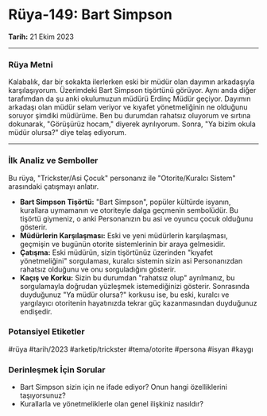 # Rüya-149: Bart Simpson
**Tarih:** 21 Ekim 2023

---
### Rüya Metni

Kalabalık, dar bir sokakta ilerlerken eski bir müdür olan dayımın arkadaşıyla karşılaşıyorum. Üzerimdeki Bart Simpson tişörtünü görüyor. Aynı anda diğer tarafımdan da şu anki okulumuzun müdürü Erdinç Müdür geçiyor. Dayımın arkadaşı olan müdür selam veriyor ve kıyafet yönetmeliğinin ne olduğunu soruyor şimdiki müdürüme. Ben bu durumdan rahatsız oluyorum ve sırtına dokunarak, "Görüşürüz hocam," diyerek ayrılıyorum. Sonra, "Ya bizim okula müdür olursa?" diye telaş ediyorum.

---
### İlk Analiz ve Semboller

Bu rüya, "Trickster/Asi Çocuk" personanız ile "Otorite/Kuralcı Sistem" arasındaki çatışmayı anlatır.

* **Bart Simpson Tişörtü:** "Bart Simpson", popüler kültürde isyanın, kurallara uymamanın ve otoriteyle dalga geçmenin sembolüdür. Bu tişörtü giymeniz, o anki Personanızın bu asi ve oyuncu çocuk olduğunu gösterir.
* **Müdürlerin Karşılaşması:** Eski ve yeni müdürlerin karşılaşması, geçmişin ve bugünün otorite sistemlerinin bir araya gelmesidir.
* **Çatışma:** Eski müdürün, sizin tişörtünüz üzerinden "kıyafet yönetmeliğini" sorgulaması, kuralcı sistemin sizin asi Personanızdan rahatsız olduğunu ve onu sorguladığını gösterir.
* **Kaçış ve Korku:** Sizin bu durumdan "rahatsız olup" ayrılmanız, bu sorgulamayla doğrudan yüzleşmek istemediğinizi gösterir. Sonrasında duyduğunuz "Ya müdür olursa?" korkusu ise, bu eski, kuralcı ve yargılayıcı otoritenin hayatınızda tekrar güç kazanmasından duyduğunuz endişedir.

### Potansiyel Etiketler
#rüya #tarih/2023 #arketip/trickster #tema/otorite #persona #isyan #kaygı

### Derinleşmek İçin Sorular
* Bart Simpson sizin için ne ifade ediyor? Onun hangi özelliklerini taşıyorsunuz?
* Kurallarla ve yönetmeliklerle olan genel ilişkiniz nasıldır?